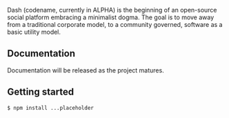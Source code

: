 Dash (codename, currently in ALPHA) is the beginning of an open-source social platform embracing a minimalist dogma. The goal is to move away from a traditional corporate model, to a community governed, software as a basic utility model.

## Documentation

Documentation will be released as the project matures.

## Getting started

```
$ npm install ...placeholder
```
